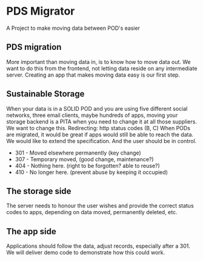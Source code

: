 # PDS Migrator
A Project to make moving data between POD's easier

## PDS migration
More important than moving data in, is to know how to move data out. 
We want to do this from the frontend, not letting data reside on any intermediate server. 
Creating an app that makes moving data easy is our first step.

## Sustainable Storage
When your data is in a SOLID POD and you are using five different social networks,  three email clients, maybe hundreds of apps, moving your storage backend is a PITA when you need to change it at all those suppliers. We want to change this.
Redirecting: http status codes (B, C)
When PODs are migrated, it would be great if apps would still be able to reach the data. We would like to extend the specification. And the user should be in control. 
- 301 - Moved elsewhere permanently (key change)
- 307 - Temporary moved, (good change, maintenance?)
- 404 - Nothing here. (right to be forgotten? able to reuse?)
- 410 - No longer here. (prevent abuse by keeping it occupied)

## The storage side
The server needs to honour the user wishes and provide the correct status codes to apps, depending on data moved, permanently deleted, etc.

## The app side
Applications should follow the data, adjust records, especially after a 301. We will deliver demo code to demonstrate how this could work.
